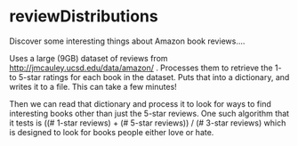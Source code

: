 # reviewDistributions
Discover some interesting things about Amazon book reviews....

Uses a large (9GB) dataset of reviews from http://jmcauley.ucsd.edu/data/amazon/ .  Processes them to retrieve the 1- to 5-star ratings for each book in the dataset.  Puts that into a dictionary, and writes it to a file.  This can take a few minutes!

Then we can read that dictionary and process it to look for ways to find interesting books other than just the 5-star reviews.  One such algorithm that it tests is  ((# 1-star reviews) + (# 5-star reviews)) / (# 3-star reviews) which is designed to look for books people either love or hate.  
